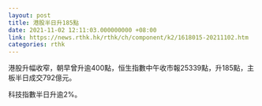 ```yaml
---
layout: post
title: 港股半日升185點
date: 2021-11-02 12:11:03.000000000 +08:00
link: https://news.rthk.hk/rthk/ch/component/k2/1618015-20211102.htm
categories: rthk
---
```


港股升幅收窄，朝早曾升逾400點，恒生指數中午收市報25339點，升185點，主板半日成交792億元。

科技指數半日升逾2%。
